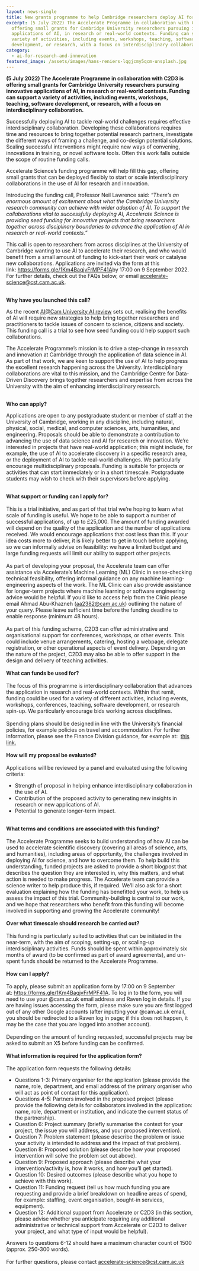```yaml
---
layout: news-single
title: New grants programme to help Cambridge researchers deploy AI for science
excerpt: (5 July 2022) The Accelerate Programme in collaboration with C2D3 is
  offering small grants for Cambridge University researchers pursuing innovative
  applications of AI, in research or real-world contexts. Funding can support a
  variety of activities, including events, workshops, teaching, software
  development, or research, with a focus on interdisciplinary collaboration.
category:
  - ai-for-research-and-innovation
featured_image: /assets/images/hans-reniers-lqgjcmy5qcm-unsplash.jpg
---
```

**(5 July 2022) The Accelerate Programme in collaboration with C2D3 is offering small grants for Cambridge University researchers pursuing innovative applications of AI, in research or real-world contexts. Funding can support a variety of activities, including events, workshops, teaching, software development, or research, with a focus on interdisciplinary collaboration.**

Successfully deploying AI to tackle real-world challenges requires effective interdisciplinary collaboration. Developing these collaborations requires time and resources to bring together potential research partners, investigate the different ways of framing a challenge, and co-design potential solutions. Scaling successful interventions might require new ways of convening, innovations in training, or novel software tools. Often this work falls outside the scope of routine funding calls.

Accelerate Science’s funding programme will help fill this gap, offering small grants that can be deployed flexibly to start or scale interdisciplinary collaborations in the use of AI for research and innovation.

Introducing the funding call, Professor Neil Lawrence said: *“There’s an enormous amount of excitement about what the Cambridge University research community can achieve with wider adoption of AI. To support the collaborations vital to successfully deploying AI, Accelerate Science is providing seed funding for innovative projects that bring researchers together across disciplinary boundaries to advance the application of AI in research or real-world contexts.”*

This call is open to researchers from across disciplines at the University of Cambridge wanting to use AI to accelerate their research, and who would benefit from a small amount of funding to kick-start their work or catalyse new collaborations. Applications are invited via the form at this link: <https://forms.gle/1Km4BaqjvFrMPF41A>by 17:00 on 9 September 2022. For further details, check out the FAQs below, or email accelerate-science@cst.cam.ac.uk.

\
**Why have you launched this call?** 

As the recent [AI@Cam University AI review](https://www.cam.ac.uk/research/aicam) sets out, realising the benefits of AI will require new strategies to help bring together researchers and practitioners to tackle issues of concern to science, citizens and society. This funding call is a trial to see how seed funding could help support such collaborations.

The Accelerate Programme’s mission is to drive a step-change in research and innovation at Cambridge through the application of data science in AI. As part of that work, we are keen to support the use of AI to help progress the excellent research happening across the University. Interdisciplinary collaborations are vital to this mission, and the Cambridge Centre for Data-Driven Discovery brings together researchers and expertise from across the University with the aim of enhancing interdisciplinary research.

\
**Who can apply?** 

Applications are open to any postgraduate student or member of staff at the University of Cambridge, working in any discipline, including natural, physical, social, medical, and computer sciences, arts, humanities, and engineering. Proposals should be able to demonstrate a contribution to advancing the use of data science and AI for research or innovation. We’re interested in projects that have real-world application; this might include, for example, the use of AI to accelerate discovery in a specific research area, or the deployment of AI to tackle real-world challenges. We particularly encourage multidisciplinary proposals. Funding is suitable for projects or activities that can start immediately or in a short timescale. Postgraduate students may wish to check with their supervisors before applying.

\
**What support or funding can I apply for?** \
\
This is a trial initiative, and as part of that trial we’re hoping to learn what scale of funding is useful. We hope to be able to support a number of successful applications, of up to £25,000. The amount of funding awarded will depend on the quality of the application and the number of applications received. We would encourage applications that cost less than this. If your idea costs more to deliver, it is likely better to get in touch before applying, so we can informally advise on feasibility: we have a limited budget and large funding requests will limit our ability to support other projects. \
\
As part of developing your proposal, the Accelerate team can offer assistance via Accelerate’s Machine Learning (ML) Clinic in sense-checking technical feasibility, offering informal guidance on any machine learning-engineering aspects of the work. The ML Clinic can also provide assistance for longer-term projects where machine learning or software engineering advice would be helpful. If you’d like to access help from the Clinic please email Ahmad Abu-Khazneh (aa2382@cam.ac.uk) outlining the nature of your query. Please leave sufficient time before the funding deadline to enable response (minimum 48 hours). \
\
As part of this funding scheme, C2D3 can offer administrative and organisational support for conferences, workshops, or other events. This could include venue arrangements, catering, hosting a webpage, delegate registration, or other operational aspects of event delivery. Depending on the nature of the project, C2D3 may also be able to offer support in the design and delivery of teaching activities. \
\
**What can funds be used for?** \
\
The focus of this programme is interdisciplinary collaboration that advances the application in research and real-world contexts. Within that remit, funding could be used for a variety of different activities, including events, workshops, conferences, teaching, software development, or research spin-up. We particularly encourage bids working across disciplines.  \
\
Spending plans should be designed in line with the University’s financial policies, for example policies on travel and accommodation. For further information, please see the Finance Division guidance, for example at:  [this link.](https://www.finance.admin.cam.ac.uk/policy-and-procedures/financial-procedures/chapter-5b-expenses-and-benefits) \
\
**How will my proposal be evaluated?** \
\
Applications will be reviewed by a panel and evaluated using the following criteria:

* Strength of proposal in helping enhance interdisciplinary collaboration in the use of AI.
* Contribution of the proposed activity to generating new insights in research or new applications of AI.
* Potential to generate longer-term impact.

\
**What terms and conditions are associated with this funding?** \
\
The Accelerate Programme seeks to build understanding of how AI can be used to accelerate scientific discovery (covering all areas of science, arts, and humanities), including areas of opportunity, the challenges involved in deploying AI for science, and how to overcome them. To help build this understanding, funded projects are asked to provide a short blogpost that describes the question they are interested in, why this matters, and what action is needed to make progress. The Accelerate team can provide a science writer to help produce this, if required. We’ll also ask for a short evaluation explaining how the funding has benefitted your work, to help us assess the impact of this trial. Community-building is central to our work, and we hope that researchers who benefit from this funding will become involved in supporting and growing the Accelerate community!  \
\
**Over what timescale should research be carried out?** \
\
This funding is particularly suited to activities that can be initiated in the near-term, with the aim of scoping, setting-up, or scaling-up interdisciplinary activities. Funds should be spent within approximately six months of award (to be confirmed as part of award agreements), and un-spent funds should be returned to the Accelerate Programme. \
\
**How can I apply?** \
\
To apply, please submit an application form by 17:00 on 9 September at: <https://forms.gle/1Km4BaqjvFrMPF41A>. To log in to the form, you will need to use your @cam.ac.uk email address and Raven log in details. If you are having issues accessing the form, please make sure you are first logged out of any other Google accounts (after inputting your @cam.ac.uk email, you should be redirected to a Raven log in page; if this does not happen, it may be the case that you are logged into another account). \
\
Depending on the amount of funding requested, successful projects may be asked to submit an X5 before funding can be confirmed.  \
\
**What information is required for the application form?** \
\
The application form requests the following details:

* Questions 1-3: Primary organiser for the application (please provide the name, role, department, and email address of the primary organiser who will act as point of contact for this application).
* Questions 4-5: Partners involved in the proposed project (please provide the following details for collaborators involved in the application: name, role, department or institution, and indicate the current status of the partnership).
* Question 6: Project summary (briefly summarise the context for your project, the issue you will address, and your proposed intervention).
* Question 7: Problem statement (please describe the problem or issue your activity is intended to address and the impact of that problem).
* Question 8: Proposed solution (please describe how your proposed intervention will solve the problem set out above).
* Question 9: Proposed approach (please describe what your intervention/activity is, how it works, and how you’ll get started).
* Question 10: Desired outcomes (please describe what you hope to achieve with this work).
* Question 11: Funding request (tell us how much funding you are requesting and provide a brief breakdown on headline areas of spend, for example: staffing, event organisation, bought-in services, equipment).
* Question 12: Additional support from Accelerate or C2D3 (in this section, please advise whether you anticipate requiring any additional administrative or technical support from Accelerate or C2D3 to deliver your project, and what type of input would be helpful).

Answers to questions 6-12 should have a maximum character count of 1500 (approx. 250-300 words). \
\
For further questions, please contact accelerate-science@cst.cam.ac.uk